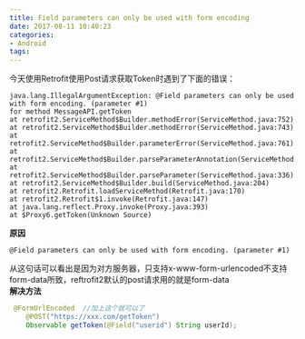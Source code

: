 ```yaml
---
title: Field parameters can only be used with form encoding
date: 2017-08-11 10:40:23
categories:
- Android
tags: 
---
```

今天使用Retrofit使用Post请求获取Token时遇到了下面的错误：
```
java.lang.IllegalArgumentException: @Field parameters can only be used with form encoding. (parameter #1)
for method MessageAPI.getToken
at retrofit2.ServiceMethod$Builder.methodError(ServiceMethod.java:752)
at retrofit2.ServiceMethod$Builder.methodError(ServiceMethod.java:743)
at retrofit2.ServiceMethod$Builder.parameterError(ServiceMethod.java:761)
at retrofit2.ServiceMethod$Builder.parseParameterAnnotation(ServiceMethod.java:533)
at retrofit2.ServiceMethod$Builder.parseParameter(ServiceMethod.java:336)
at retrofit2.ServiceMethod$Builder.build(ServiceMethod.java:204)
at retrofit2.Retrofit.loadServiceMethod(Retrofit.java:170)
at retrofit2.Retrofit$1.invoke(Retrofit.java:147)
at java.lang.reflect.Proxy.invoke(Proxy.java:393)
at $Proxy6.getToken(Unknown Source)
```
**原因**  
```
@Field parameters can only be used with form encoding. (parameter #1)
```
从这句话可以看出是因为对方服务器，只支持x-www-form-urlencoded不支持form-data所致，reftrofit2默认的post请求用的就是form-data  
**解决方法**  
```java
 @FormUrlEncoded  //加上这个就可以了
    @POST("https://xxx.com/getToken")
    Observable getToken(@Field("userid") String userId);
```